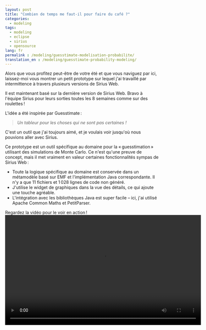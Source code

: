 ```yaml
---
layout: post
title: "Combien de temps me faut-il pour faire du café ?"
categories:
  - modeling
tags:
  - modeling
  - eclipse
  - sirius
  - opensource
lang: fr
permalink : /modeling/guesstimate-modelisation-probabilite/
translation_en : /modeling/guesstimate-probability-modeling/
---
```

Alors que vous profitez peut-être de votre été et que vous naviguez par ici, laissez-moi vous montrer un petit prototype sur lequel j'ai travaillé par intermittence à travers plusieurs versions de Sirius Web.

Il est maintenant basé sur la dernière version de Sirius Web. Bravo à l'équipe Sirius pour leurs sorties toutes les 8 semaines comme sur des roulettes !

L'idée a été inspirée par Guesstimate :
> *Un tableur pour les choses qui ne sont pas certaines !*

C'est un outil que j'ai toujours aimé, et je voulais voir jusqu'où nous pouvions aller avec Sirius.

Ce prototype est un outil spécifique au domaine pour la « guesstimation » utilisant des simulations de Monte Carlo. Ce n'est qu'une preuve de concept, mais il met vraiment en valeur certaines fonctionnalités sympas de Sirius Web :
- Toute la logique spécifique au domaine est conservée dans un métamodèle basé sur EMF et l'implémentation Java correspondante. Il n'y a que 11 fichiers et 1 028 lignes de code non généré.
- J'utilise le widget de graphiques dans la vue des détails, ce qui ajoute une touche agréable.
- L'intégration avec les bibliothèques Java est super facile – ici, j'ai utilisé Apache Common Maths et PetitParser.

Regardez la vidéo pour le voir en action !
<video  width="640" height="360" controls><source src="{{ site.url }}/media/2024-08-08-Guesstimate.mp4">Your browser does not support the video tag.</video>

